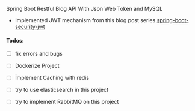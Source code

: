 Spring Boot Restful Blog API With Json Web Token and MySQL

- Implemented JWT mechanism from this blog post series
[spring-boot-security-jwt](https://www.callicoder.com/spring-boot-spring-security-jwt-mysql-react-app-part-2/)

#### Todos:
  - [ ] fix errors and bugs
  - [ ] Dockerize Project
  - [ ] İmplement Caching with redis
  - [ ] try to use elasticsearch in this project
  - [ ] try to implement RabbitMQ on this project
  
  

